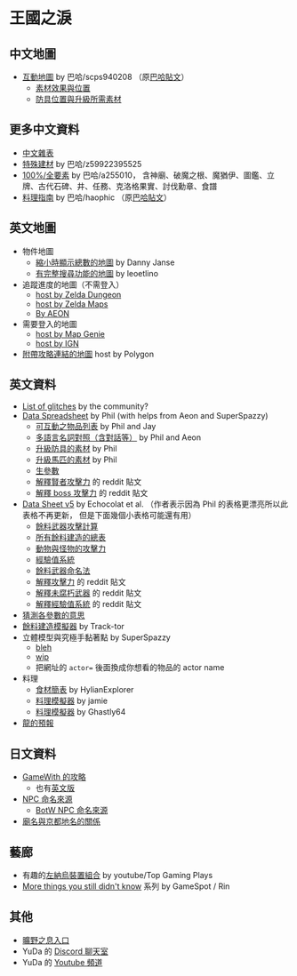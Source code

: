 # 王國之淚

## 中文地圖

* [互動地圖](https://www.gamertw.com/zelda/totk/map)
  by 巴哈/scps940208
  （原[巴哈貼文](https://forum.gamer.com.tw/C.php?bsn=1689&snA=11168)）
  * [素材效果與位置](https://www.gamertw.com/zelda/totk/material)
  * [防具位置與升級所需素材](https://www.gamertw.com/zelda/totk/armor)

## 更多中文資料

* [中文雜表](https://docs.google.com/spreadsheets/d/1-QiEisDV4v-nOZ4xeYdnYFbYBfL-Q4f4M3g1TLFarJY/)
* [特殊建材](https://forum.gamer.com.tw/C.php?bsn=1689&snA=11715)
   by 巴哈/z59922395525
* [100%/全要素](https://forum.gamer.com.tw/C.php?bsn=1689&snA=11607)
  by 巴哈/a255010，
  含神廟、破魔之根、魔猶伊、圖鑑、立牌、古代石碑、井、任務、克洛格果實、討伐勳章、食譜
* [料理指南](https://haozzone.notion.site/Z-5908f127996e4454806aca88e74dcda5)
  by 巴哈/haophic
  （原[巴哈貼文](https://forum.gamer.com.tw/C.php?bsn=1689&snA=11799)）

## 英文地圖

* 物件地圖
  * [縮小時顯示總數的地圖](https://vetyst.github.io/TotK-Object-Map/)
    by Danny Janse
  * [有完整搜尋功能的地圖](https://objmap-totk.zeldamods.org/)
    by leoetlino
* 追蹤進度的地圖（不需登入）
  * [host by Zelda Dungeon](https://www.zeldadungeon.net/tears-of-the-kingdom-interactive-map/)
  * [host by Zelda Maps](https://zeldamaps.com/?game=TotK)
  * [By AEON](https://totk.aeonsake.com/)
* 需要登入的地圖
  * [host by Map Genie](https://mapgenie.io/zelda-tears-of-the-kingdom/maps/hyrule)
  * [host by IGN](https://www.ign.com/maps/the-legend-of-zelda-tears-of-the-kingdom/hyrule)
* [附帶攻略連結的地圖](https://www.polygon.com/c/zelda-tears-of-the-kingdom-guide/23718210/zelda-tears-of-the-kingdom-map-hyrule-depths-sky)
   host by Polygon

## 英文資料

* [List of glitches](https://docs.google.com/spreadsheets/d/1xNB1gOLZRSF9yp1mHUsS9ymogRJa1Wz8rTliTXezeRM/)
  by the community?
* [Data Spreadsheet](https://docs.google.com/spreadsheets/d/1fBvQ17WHP3ASgtO8ode_rf1g4DfEHErMrHwwLppNTJM/)
  by Phil (with helps from Aeon and SuperSpazzy)
  * [可互動之物品列表](https://docs.google.com/spreadsheets/d/1eHHFwGDsI3sHTOLaawlxKgxbiLG8ceHUHpbpC2Bj57k/)
    by Phil and Jay
  * [多語言名詞對照（含對話等）](https://docs.google.com/spreadsheets/d/11S_vD-kUTwG58qnhtchB12humhFOOK0qzRRilrA_hek/)
    by Phil and Aeon
  * [升級防具的素材](https://docs.google.com/spreadsheets/d/1gzS-kViCZ6c4GCDdUFiwfx_Fih2sbcwJm5czzKLJvGo/)
    by Phil
  * [升級馬匹的素材](https://docs.google.com/spreadsheets/d/1dIqcZ4a0D_oyug5wTMdF9Ori7wOyTzJOsamnGHn-IdU/)
    by Phil
  * [生參數](https://docs.google.com/spreadsheets/d/1YkGXGsYIr91d00Lri2cTXYtorRfoMkZNbS1I_4mZLGc/)
  * [解釋賢者攻擊力](https://www.reddit.com/r/tearsofthekingdom/comments/14ct8kt/sage_attack_power_a_full_breakdown/)
    的 reddit 貼文
  * [解釋 boss 攻擊力](https://www.reddit.com/r/tearsofthekingdom/comments/14rr5sd/how_temple_bosses_scale_a_full_breakdown/)
    的 reddit 貼文
* [Data Sheet v5](https://docs.google.com/spreadsheets/d/18pNtDx3z-8CwGJRmlW574xbQ6VphQOkvpZhClpOEVDA/)
  by Echocolat et al.
  （作者表示因為 Phil 的表格更漂亮所以此表格不再更新，
    但是下面幾個小表格可能還有用）
  * [餘料武器攻擊計算](https://docs.google.com/spreadsheets/d/1LPhUKU479MtmxFd5V7EXdIAurIGR6pxOG3FYjuZw8NM/)
  * [所有餘料建造的總表](https://docs.google.com/spreadsheets/d/1D8FpE5meHxblv62VbI70g_eRBd3b2Xphz7wM69stG5E/)
  * [動物與怪物的攻擊力](https://docs.google.com/spreadsheets/d/1HvVT5MWV0tr7ZiioW8MndsQGtG7S-g4AtWF2NFi-5qQ/)
  * [經驗值系統](https://docs.google.com/spreadsheets/d/1VyzoV6YrTkJHUjqBcgaflPLRDNPvFEhaStJMuOahfAY/)
  * [餘料武器命名法](https://docs.google.com/spreadsheets/d/1wQDX1RJIRRbRBhujk-XA8TqxJU_WjvR_LBC1ZGtRuM4/)
  * [解釋攻擊力](https://www.reddit.com/r/tearsofthekingdom/comments/13wrp2g/a_mostly_complete_post_about_how_the_weapon/)
    的 reddit 貼文
  * [解釋未腐朽武器](https://www.reddit.com/r/tearsofthekingdom/comments/13uqo9h/everything_you_need_to_know_about_nondecayed/)
    的 reddit 貼文
  * [解釋經驗值系統](https://www.reddit.com/r/tearsofthekingdom/comments/1496az3/explaining_level_scaling_in_totk/)
    的 reddit 貼文
* [猜測各參數的意思](https://docs.google.com/spreadsheets/d/1_wiJD0WQ2uEqOEdgBCg8bTuF35pFTU9rengRp6GE--w/)
* [餘料建造模擬器](https://zonai-fusion.link)
  by Track-tor
* 立體模型與究極手黏著點 by SuperSpazzy
  * [bleh](http://dev.ssmvc.org:8080/bleh.html?actor=Obj_SpikeBall_B)
  * [wip](http://dev.ssmvc.org:8080/wip.html?actor=Obj_SpikeBall_B)
  * 把網址的 `actor=` 後面換成你想看的物品的 actor name
* 料理
  * [食材簡表](https://www.reddit.com/r/tearsofthekingdom/comments/144ss8t/cooking_cheat_sheet_version_03_with_ingredient/)
    by HylianExplorer
  * [料理模擬器](https://www.zelda.recipes/) by jamie
  * [料理模擬器](https://www.totkcookbook.com/) by Ghastly64
* [龍的預報](https://restite.org/dragons/)

## 日文資料

* [GameWith 的攻略](https://gamewith.jp/zelda-totk/)
  * 也有[英文版](https://gamewith.net/zelda-totk/)
* [NPC 命名來源](https://docs.google.com/spreadsheets/d/1MnnpgzMHRm8lZ73lhvGc2fx04M6542w61zop9l7TAE0/)
  * [BotW NPC 命名來源](https://docs.google.com/spreadsheets/d/1u1ZhEDEJNl5aNl8UIyHqkcQ-UeUGOluNLbTLBDpAkEg/)
* [廟名與京都地名的關係](https://www.google.com/maps/d/u/0/viewer?mid=1LskaKRbdTSr2jqlaybiMCAcKMSa5rUY)

## 藝廊

* 有趣的[左納烏裝置組合](https://www.youtube.com/playlist?list=PLAp_O-WDBQLDk0owRTliK7G7FUrKuFS6q)
  by youtube/Top Gaming Plays
* [More things you still didn't know](https://www.youtube.com/playlist?list=PLpg6WLs8kxGMPX8cYED64m1Kgq3Rnnp_W)
  系列
  by GameSpot / Rin

## 其他

* [曠野之息入口](/BotW)
* YuDa 的 [Discord 聊天室](https://discord.com/invite/5V872Y8)
* YuDa 的 [Youtube 頻道](https://www.youtube.com/@zb_yuhudaddy/playlists)